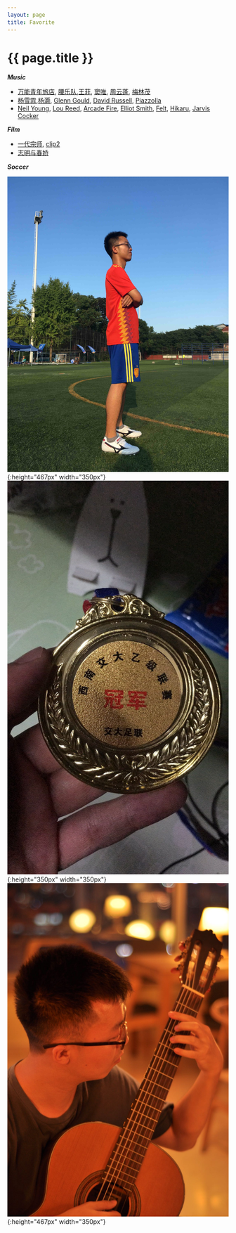 ```yaml
---
layout: page
title: Favorite
---
```


# {{ page.title }}

***Music***

+ [万能青年旅店][wan], [腰乐队][yao],[王菲][fei], [窦唯][dou], [周云蓬][zhou], [梅林茂][mei]
+ [杨雪霏][yang],[杨灏][haoyang], [Glenn Gould][gg], [David Russell][dr], [Piazzolla][piazzolla]
+ [Neil Young][ny], [Lou Reed][lr], [Arcade Fire][af], [Elliot Smith][es], [Felt][fe], [Hikaru][Hikaru], [Jarvis Cocker][jc]

***Film***
+ [一代宗师][grandmaster], [clip2][grandmaster2]
+ [志明与春娇][zhiming]

***Soccer***

![](/images/mefootball.JPG#center){:height="467px" width="350px"}
![](/images/footballaward.jpeg#center){:height="350px" width="350px"}
![](/images/guitarperform.jpeg#center){:height="467px" width="350px"}

[ny]:https://www.bilibili.com/video/av34664621/
[jd]:https://www.bilibili.com/video/BV1MW411o7KH?from=search&seid=6325135152821126423
[lr]:http://music.163.com/video?id=17F546465BA37991FF2109A82A4A4D25&userid=117220895
[af]:https://www.bilibili.com/video/BV1ZJ411u7Ha/?spm_id_from=333.788.videocard.0
[es]:hhttps://youtu.be/-f-q87iQfL
[fe]:https://www.youtube.com/watch?v=r8xAD-InVaI
[dr]:https://www.youtube.com/watch?v=h7o3_SLYKhE
[gg]:https://www.bilibili.com/video/av34664621/
[wan]:http://music.163.com/video?id=7FEF38327A20F785877A5792547F09EB&userid=117220895
[yao]:https://www.bilibili.com/video/BV1Xs411z7g4?from=search&seid=15830351474333120379
[dou]: https://www.bilibili.com/video/BV1Mt411Q7kX?from=search&seid=18025296066603932261
[fei]:https://youtu.be/sY0u3hprYDU
[yang]: https://www.bilibili.com/video/BV1us4114793?from=search&seid=14620278094868248936
[mei]: http://music.163.com/video?id=059F01C4B24A839994C7E3526A7BCD90&userid=117220895
[zhou]:http://music.163.com/video?id=C5A6E30CC0A665D3429C5C0880D435B1&userid=117220895
[piazzolla]:https://youtu.be/n0JWw6KbKJg
[haoyang]:https://youtu.be/7mD1k0mJlY8
[Hikaru]:https://youtu.be/_3RLEqmX_Hc
[jc]:https://youtu.be/EFSdf_VeYG0
[zhiming]:https://www.youtube.com/watch?v=uwNxagxLheM
[grandmaster]:https://www.youtube.com/watch?v=r8MteYpMsow
[grandmaster2]:https://youtu.be/QrymOvvXYUk
